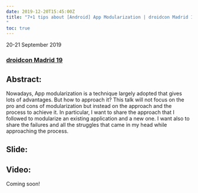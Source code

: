 ```yaml
---
date: 2019-12-20T15:45:00Z
title: "7+1 tips about [Android] App Modularization | droidcon Madrid 19
"
toc: true
---
```


20-21 September 2019

### [droidcon Madrid 19](https://www.madrid.droidcon.com/schedule)

## Abstract:
Nowadays, App modularization is a technique largely adopted that gives lots of advantages. But how to approach it?
This talk will not focus on the pro and cons of modularization but instead on the approach and the process to achieve it. In particular, I want to share the approach that I followed to modularize an existing application and a new one. I want also to share the failures and all the struggles that came in my head while approaching the process.

## Slide:

<script async class="speakerdeck-embed" data-id="e25b28578ae443b9abe9c8a6f533741a" data-ratio="1.77777777777778" src="//speakerdeck.com/assets/embed.js"></script>

## Video:

Coming soon!